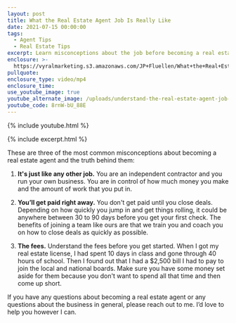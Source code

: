 ```yaml
---
layout: post
title: What the Real Estate Agent Job Is Really Like
date: 2021-07-15 00:00:00
tags:
  - Agent Tips
  - Real Estate Tips
excerpt: Learn misconceptions about the job before becoming a real estate agent.
enclosure: >-
  https://vyralmarketing.s3.amazonaws.com/JP+Fluellen/What+the+Real+Estate+Agent+Job+Is+Really+Like.mp4
pullquote:
enclosure_type: video/mp4
enclosure_time:
use_youtube_image: true
youtube_alternate_image: /uploads/understand-the-real-estate-agent-job-email-yt.jpg
youtube_code: 8rnW-bU_88E
---
```

{% include youtube.html %}

{% include excerpt.html %}

These are three of the most common misconceptions about becoming a real estate agent and the truth behind them:

1. **It's just like any other job.** You are an independent contractor and you run your own business. You are in control of how much money you make and the amount of work that you put in.

1. **You’ll get paid right away.** You don't get paid until you close deals. Depending on how quickly you jump in and get things rolling, it could be anywhere between 30 to 90 days before you get your first check. The benefits of joining a team like ours are that we train you and coach you on how to close deals as quickly as possible.

1. **The fees.** Understand the fees before you get started. When I got my real estate license, I had spent 10 days in class and gone through 40 hours of school. Then I found out that I had a $2,500 bill I had to pay to join the local and national boards. Make sure you have some money set aside for them because you don't want to spend all that time and then come up short.

If you have any questions about becoming a real estate agent or any questions about the business in general, please reach out to me. I’d love to help you however I can.
